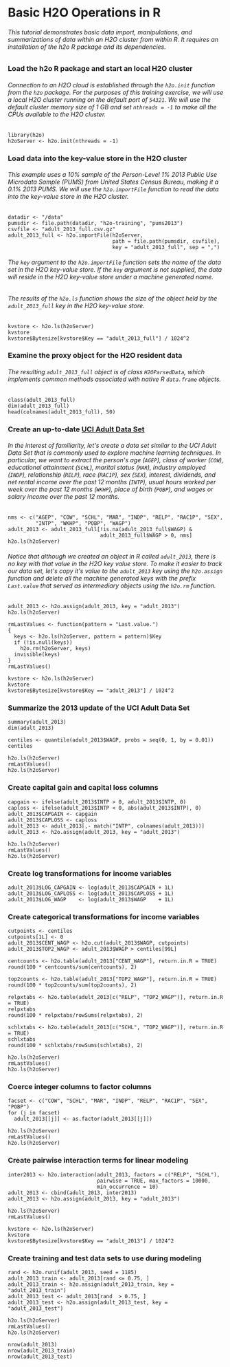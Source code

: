 # Basic H2O Operations in R

###### This tutorial demonstrates basic data import, manipulations, and summarizations of data within an H2O cluster from within R. It requires an installation of the h2o R package and its dependencies.

### Load the h2o R package and start an local H2O cluster

###### Connection to an H2O cloud is established through the `h2o.init` function from the `h2o` package. For the purposes of this training exercise, we will use a local H2O cluster running on the default port of `54321`. We will use the default cluster memory size of 1 GB and set `nthreads = -1` to make all the CPUs available to the H2O cluster.

    library(h2o)
    h2oServer <- h2o.init(nthreads = -1)

### Load data into the key-value store in the H2O cluster

###### This example uses a 10% sample of the Person-Level 1% 2013 Public Use Microdata Sample (PUMS) from United States Census Bureau, making it a 0.1% 2013 PUMS. We will use the `h2o.importFile` function to read the data into the key-value store in the H2O cluster.

    datadir <- "/data"
    pumsdir <- file.path(datadir, "h2o-training", "pums2013")
    csvfile <- "adult_2013_full.csv.gz"
    adult_2013_full <- h2o.importFile(h2oServer,
                                      path = file.path(pumsdir, csvfile),
                                      key = "adult_2013_full", sep = ",")

###### The `key` argument to the `h2o.importFile` function sets the name of the data set in the H2O key-value store. If the `key` argument is not supplied, the data will reside in the H2O key-value store under a machine generated name.

###### The results of the `h2o.ls` function shows the size of the object held by the `adult_2013_full` key in the H2O key-value store.

    kvstore <- h2o.ls(h2oServer)
    kvstore
    kvstore$Bytesize[kvstore$Key == "adult_2013_full"] / 1024^2

### Examine the proxy object for the H2O resident data

###### The resulting `adult_2013_full` object is of class `H2OParsedData`, which implements common methods associated with native R `data.frame` objects.

    class(adult_2013_full)
    dim(adult_2013_full)
    head(colnames(adult_2013_full), 50)

### Create an up-to-date [UCI Adult Data Set](https://archive.ics.uci.edu/ml/datasets/Adult)

###### In the interest of familiarity, let's create a data set similar to the UCI Adult Data Set that is commonly used to explore machine learning techniques. In particular, we want to extract the person's age (`AGEP`), class of worker (`COW`), educational attainment (`SCHL`), marital status (`MAR`), industry employed (`INDP`), relationship (`RELP`), race (`RAC1P`), sex (`SEX`), interest, dividends, and net rental income over the past 12 months (`INTP`), usual hours worked per week over the past 12 months (`WKHP`), place of birth (`POBP`), and wages or salary income over the past 12 months.

    nms <- c("AGEP", "COW", "SCHL", "MAR", "INDP", "RELP", "RAC1P", "SEX",
             "INTP", "WKHP", "POBP", "WAGP")
    adult_2013 <- adult_2013_full[!is.na(adult_2013_full$WAGP) &
                                  adult_2013_full$WAGP > 0, nms]
    h2o.ls(h2oServer)

###### Notice that although we created an object in R called `adult_2013`, there is no key with that value in the H2O key value store. To make it easier to track our data set, let's copy it's value to the `adult_2013` key using the `h2o.assign` function and delete all the machine generated keys with the prefix `Last.value` that served as intermediary objects using the `h2o.rm` function.

    adult_2013 <- h2o.assign(adult_2013, key = "adult_2013")
    h2o.ls(h2oServer)

    rmLastValues <- function(pattern = "Last.value.")
    {
      keys <- h2o.ls(h2oServer, pattern = pattern)$Key
      if (!is.null(keys))
        h2o.rm(h2oServer, keys)
      invisible(keys)
    }
    rmLastValues()

    kvstore <- h2o.ls(h2oServer)
    kvstore
    kvstore$Bytesize[kvstore$Key == "adult_2013"] / 1024^2

### Summarize the 2013 update of the UCI Adult Data Set

    summary(adult_2013)
    dim(adult_2013)

    centiles <- quantile(adult_2013$WAGP, probs = seq(0, 1, by = 0.01))
    centiles

    h2o.ls(h2oServer)
    rmLastValues()
    h2o.ls(h2oServer)

### Create capital gain and capital loss columns

    capgain <- ifelse(adult_2013$INTP > 0, adult_2013$INTP, 0)
    caploss <- ifelse(adult_2013$INTP < 0, abs(adult_2013$INTP), 0)
    adult_2013$CAPGAIN <- capgain
    adult_2013$CAPLOSS <- caploss
    adult_2013 <- adult_2013[,- match("INTP", colnames(adult_2013))]
    adult_2013 <- h2o.assign(adult_2013, key = "adult_2013")

    h2o.ls(h2oServer)
    rmLastValues()
    h2o.ls(h2oServer)

### Create log transformations for income variables

    adult_2013$LOG_CAPGAIN <- log(adult_2013$CAPGAIN + 1L)
    adult_2013$LOG_CAPLOSS <- log(adult_2013$CAPLOSS + 1L)
    adult_2013$LOG_WAGP    <- log(adult_2013$WAGP    + 1L)

### Create categorical transformations for income variables

    cutpoints <- centiles
    cutpoints[1L] <- 0
    adult_2013$CENT_WAGP <- h2o.cut(adult_2013$WAGP, cutpoints)
    adult_2013$TOP2_WAGP <- adult_2013$WAGP > centiles[99L]

    centcounts <- h2o.table(adult_2013["CENT_WAGP"], return.in.R = TRUE)
    round(100 * centcounts/sum(centcounts), 2)

    top2counts <- h2o.table(adult_2013["TOP2_WAGP"], return.in.R = TRUE)
    round(100 * top2counts/sum(top2counts), 2)

    relpxtabs <- h2o.table(adult_2013[c("RELP", "TOP2_WAGP")], return.in.R = TRUE)
    relpxtabs
    round(100 * relpxtabs/rowSums(relpxtabs), 2)

    schlxtabs <- h2o.table(adult_2013[c("SCHL", "TOP2_WAGP")], return.in.R = TRUE)
    schlxtabs
    round(100 * schlxtabs/rowSums(schlxtabs), 2)

    h2o.ls(h2oServer)
    rmLastValues()
    h2o.ls(h2oServer)

### Coerce integer columns to factor columns

    facset <- c("COW", "SCHL", "MAR", "INDP", "RELP", "RAC1P", "SEX", "POBP")
    for (j in facset)
      adult_2013[[j]] <- as.factor(adult_2013[[j]])

    h2o.ls(h2oServer)
    rmLastValues()
    h2o.ls(h2oServer)

### Create pairwise interaction terms for linear modeling

    inter2013 <- h2o.interaction(adult_2013, factors = c("RELP", "SCHL"),
                                 pairwise = TRUE, max_factors = 10000,
                                 min_occurrence = 10)
    adult_2013 <- cbind(adult_2013, inter2013)
    adult_2013 <- h2o.assign(adult_2013, key = "adult_2013")

    h2o.ls(h2oServer)
    rmLastValues()

    kvstore <- h2o.ls(h2oServer)
    kvstore
    kvstore$Bytesize[kvstore$Key == "adult_2013"] / 1024^2

### Create training and test data sets to use during modeling

    rand <- h2o.runif(adult_2013, seed = 1185)
    adult_2013_train <- adult_2013[rand <= 0.75, ]
    adult_2013_train <- h2o.assign(adult_2013_train, key = "adult_2013_train")
    adult_2013_test <- adult_2013[rand  > 0.75, ]
    adult_2013_test <- h2o.assign(adult_2013_test, key = "adult_2013_test")

    h2o.ls(h2oServer)
    rmLastValues()
    h2o.ls(h2oServer)

    nrow(adult_2013)
    nrow(adult_2013_train)
    nrow(adult_2013_test)
